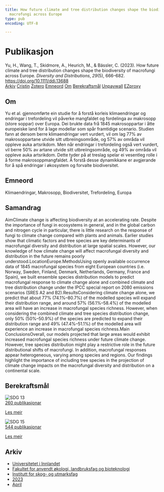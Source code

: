 ```yaml
---
title: How future climate and tree distribution changes shape the biodiversity of
  macrofungi across Europe
type: pub
encoding: UTF-8

---
```

<h1>Publikasjon</h1>
<article id="csl-bib-container-QZCLIG9X" class="csl-bib-container">
  <div class="csl-bib-body"> <div class="csl-entry">Yu, H., Wang, T., Skidmore, A., Heurich, M., &#38; Bässler, C. (2023). How future climate and tree distribution changes shape the biodiversity of macrofungi across Europe. <i>Diversity and Distributions</i>, <i>29</i>(5), 666–682. <a href="https://doi.org/10.1111/ddi.13688">https://doi.org/10.1111/ddi.13688</a></div> </div>
  <div class="csl-bib-buttons">
    <a href="#taxonomy-article-QZCLIG9X" alt="archive" class="csl-bib-button">Arkiv</a>
    <a href="https://app.cristin.no/results/show.jsf?id=2139107" alt="Cristin" class="csl-bib-button">Cristin</a>
    <a href="http://zotero.org/groups/5881554/items/QZCLIG9X" alt="Zotero" class="csl-bib-button">Zotero</a>
    <a href="#keywords-article-QZCLIG9X" alt="keywords" class="csl-bib-button">Emneord</a>
    <a href="#about-article-QZCLIG9X" alt="about_pub" class="csl-bib-button">Om</a>
    <a href="#sdg-article-QZCLIG9X" alt="sdg" class="csl-bib-button">Berekraftsmål</a>
    <a href="https://onlinelibrary.wiley.com/doi/pdfdirect/10.1111/ddi.13688" alt="Unpaywall" class="csl-bib-button">Unpaywall</a>
    <a href="https://onlinelibrary.wiley.com/doi/pdfdirect/10.1111/ddi.13688" alt="EZproxy" class="csl-bib-button">EZproxy</a>
  </div>
  <div id="csl-bib-meta-container-QZCLIG9X"></div>
</article>
<div id="csl-bib-meta-QZCLIG9X" class="csl-bib-meta">
  <article id="about-article-QZCLIG9X" class="about_pub-article">
    <h1>Om</h1>
    Yu et al. gjennomførte ein studie for å forstå korleis klimaendringar og endringar i trefordeling vil påverke mangfaldet og fordelinga av makrosopp (store soppar) over Europa. Dei brukte data frå 1845 makrosoppartar i åtte europeiske land for å lage modellar som spår framtidige scenario. Studien fann at dersom berre klimaendringar vert vurdert, vil om lag 77% av makrosoppartane utvide sitt utbreiingsområde, og 57% av områda vil oppleve auka artsrikdom. Men når endringar i trefordeling også vert vurdert, vil berre 50% av artane utvide sitt utbreiingsområde, og 49% av områda vil oppleve auka artsrikdom. Dette tyder på at treslag spelar ei vesentleg rolle i å forme makrosoppmangfaldet. Å forstå desse dynamikkane er avgjerande for å spå endringar i økosystem og forvalte biodiversitet.
  </article>
  <article id="keywords-article-QZCLIG9X" class="keywords-article">
    <h1>Emneord</h1>
    Klimaendringar, Makrosopp, Biodiversitet, Trefordeling, Europa
  </article>
  <article id="abstract-article-QZCLIG9X" class="abstract-article">
    <h1>Samandrag</h1>
    AimClimate change is affecting biodiversity at an accelerating rate. Despite the importance of fungi in ecosystems in general, and in the global carbon and nitrogen cycle in particular, there is little research on the response of fungi to climate change compared with plants and animals. Earlier studies show that climatic factors and tree species are key determinants of macrofungal diversity and distribution at large spatial scales. However, our knowledge of how climate change will affect macrofungal diversity and distribution in the future remains poorly understood.LocationEurope.MethodsUsing openly available occurrence data of 1845 macrofungal species from eight European countries (i.e. Norway, Sweden, Finland, Denmark, Netherlands, Germany, France and Spain), we built ensemble species distribution models to predict macrofungal response to climate change alone and combined climate and tree distribution change under the IPCC special report on 2080 emissions scenarios (SRES A2 and B2).ResultsConsidering climate change alone, we predict that about 77% (74.1%–80.7%) of the modelled species will expand their distribution range, and around 57% (56.1%–58.4%) of the modelled area will have an increase in macrofungal species richness. However, when considering the combined climate and tree species distribution change, only 50% (50%–50.9%) of the species are predicted to expand their distribution range and 49% (47.4%–51.1%) of the modelled area will experience an increase in macrofungal species richness.Main ConclusionsOverall, our models projected that large areas would exhibit increased macrofungal species richness under future climate change. However, tree species distribution might play a restrictive role in the future distributional shifts of macrofungi. In addition, macrofungal responses appear heterogeneous, varying among species and regions. Our findings highlight the importance of including tree species in the projection of climate change impacts on the macrofungal diversity and distribution on a continental scale.
  </article>
  <article id="sdg-article-QZCLIG9X" class="sdg-article">
    <h1>Berekraftsmål</h1>
    <div class="sdg-container"><div id="sdg13" class="sdg">
        <img src="{{< params subfolder >}}images/sdg/sdg13_nn.png" class="image" alt="SDG 13">
        <div class="sdg-overlay">
          <a href="{{< params subfolder >}}nn/archive/?sdg=13#archive" class="sdg-publication-count"><span>260</span> publikasjonar</a>
          <p><a href="https://fn.no/om-fn/fns-baerekraftsmaal/stoppe-klimaendringene?lang=nno-NO" class="sdg-read-more">Les meir</a></p>
        </div>
      </div> <div id="sdg15" class="sdg">
        <img src="{{< params subfolder >}}images/sdg/sdg15_nn.png" class="image" alt="SDG 15">
        <div class="sdg-overlay">
          <a href="{{< params subfolder >}}nn/archive/?sdg=15#archive" class="sdg-publication-count"><span>544</span> publikasjonar</a>
          <p><a href="https://fn.no/om-fn/fns-baerekraftsmaal/livet-paa-land?lang=nno-NO" class="sdg-read-more">Les meir</a></p>
        </div>
      </div></div>
  </article>
  <article id="taxonomy-article-QZCLIG9X" class="taxonomy-article">
    <h1>Arkiv</h1>
    <ul>
      <li><a href="{{< params subfolder >}}nn/archive/?key=3DCRN523">Universitetet i Innlandet</a></li>
      <li><a href="{{< params subfolder >}}nn/archive/?key=T77LXH6D">Fakultet for anvendt økologi, landbruksfag og bioteknologi</a></li>
      <li><a href="{{< params subfolder >}}nn/archive/?key=7TRARPE3">Institutt for skog- og utmarksfag</a></li>
      <li><a href="{{< params subfolder >}}nn/archive/?key=WXLLSUEU">2023</a></li>
      <li><a href="{{< params subfolder >}}nn/archive/?key=J3RKSNFL">April</a></li>
    </ul>
  </article>
</div>
